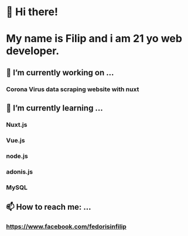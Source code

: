 # 👋 Hi there! 
# My name is Filip and i am 21 yo web developer.

## 🔭 I’m currently working on ...
  ### Corona Virus data scraping website with nuxt
  
## 🌱 I’m currently learning ...
  ### Nuxt.js
  ### Vue.js
  ### node.js
  ### adonis.js
  ### MySQL
  
## 📫 How to reach me: ...
  ### https://www.facebook.com/fedorisinfilip

